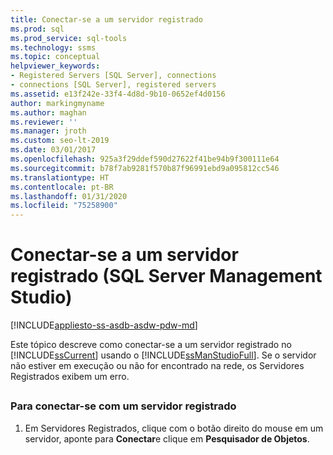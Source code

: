 ```yaml
---
title: Conectar-se a um servidor registrado
ms.prod: sql
ms.prod_service: sql-tools
ms.technology: ssms
ms.topic: conceptual
helpviewer_keywords:
- Registered Servers [SQL Server], connections
- connections [SQL Server], registered servers
ms.assetid: e13f242e-33f4-4d8d-9b10-0652ef4d0156
author: markingmyname
ms.author: maghan
ms.reviewer: ''
ms.manager: jroth
ms.custom: seo-lt-2019
ms.date: 03/01/2017
ms.openlocfilehash: 925a3f29ddef590d27622f41be94b9f300111e64
ms.sourcegitcommit: b78f7ab9281f570b87f96991ebd9a095812cc546
ms.translationtype: HT
ms.contentlocale: pt-BR
ms.lasthandoff: 01/31/2020
ms.locfileid: "75258900"
---
```

# <a name="connect-to-a-registered-server-sql-server-management-studio"></a>Conectar-se a um servidor registrado (SQL Server Management Studio)

[!INCLUDE[appliesto-ss-asdb-asdw-pdw-md](../../includes/appliesto-ss-asdb-asdw-pdw-md.md)]

Este tópico descreve como conectar-se a um servidor registrado no [!INCLUDE[ssCurrent](../../includes/sscurrent-md.md)] usando o [!INCLUDE[ssManStudioFull](../../includes/ssmanstudiofull-md.md)]. Se o servidor não estiver em execução ou não for encontrado na rede, os Servidores Registrados exibem um erro.  

##  <a name="SSMSProcedure"></a>

### <a name="to-connect-to-a-registered-server"></a>Para conectar-se com um servidor registrado

1. Em Servidores Registrados, clique com o botão direito do mouse em um servidor, aponte para **Conectar**e clique em **Pesquisador de Objetos**.